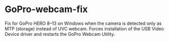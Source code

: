 # GoPro-webcam-fix
Fix for GoPro HERO 8–13 on Windows when the camera is detected only as MTP (storage) instead of UVC webcam.   Forces installation of the USB Video Device driver and restarts the GoPro Webcam Utility.  
